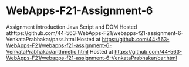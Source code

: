 # WebApps-F21-Assignment-6
Assignment introduction Java Script and DOM
Hosted athttps://github.com/44-563-WebApps-F21/webapps-f21-assignment-6-VenkataPrabhakar/pass.html
Hosted at https://github.com/44-563-WebApps-F21/webapps-f21-assignment-6-VenkataPrabhakar/arithmetic.html
Hosted at https://github.com/44-563-WebApps-F21/webapps-f21-assignment-6-VenkataPrabhakar/car.html
